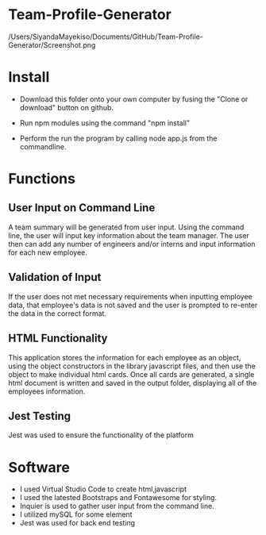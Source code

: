 # Team-Profile-Generator
/Users/SiyandaMayekiso/Documents/GitHub/Team-Profile-Generator/Screenshot.png
# Install

- Download this folder onto your own computer by fusing the "Clone or download" button on github.

- Run npm modules using the command "npm install"

- Perform the run the program by calling node app.js from the commandline.

# Functions

## User Input on Command Line

A team summary will be generated from user input. Using the command line, the user will input key information about the team manager. The user then can add any number of engineers and/or interns and input information for each new employee.

## Validation of Input

If the user does not met necessary requirements when inputting employee data, that employee's data is not saved and the user is prompted to re-enter the data in the correct format.

## HTML Functionality

This application stores the information for each employee as an object, using the object constructors in the library javascript files, and then use the object to make individual html cards. Once all cards are generated, a single html document is written and saved in the output folder, displaying all of the employees information.

## Jest Testing

Jest was used to ensure the functionality of the platform

# Software

- I used Virtual Studio Code to create html,javascript
- I used the latested Bootstraps and Fontawesome for styling.
- Inquier is used to gather user input from the command line.
- I utilized mySQL for some element
- Jest was used for back end testing
